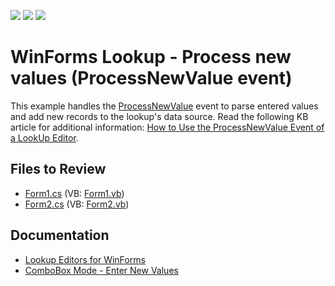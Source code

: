 <!-- default badges list -->
![](https://img.shields.io/endpoint?url=https://codecentral.devexpress.com/api/v1/VersionRange/128622880/13.1.4%2B)
[![](https://img.shields.io/badge/Open_in_DevExpress_Support_Center-FF7200?style=flat-square&logo=DevExpress&logoColor=white)](https://supportcenter.devexpress.com/ticket/details/E285)
[![](https://img.shields.io/badge/📖_How_to_use_DevExpress_Examples-e9f6fc?style=flat-square)](https://docs.devexpress.com/GeneralInformation/403183)
<!-- default badges end -->

# WinForms Lookup - Process new values (ProcessNewValue event)

This example handles the [ProcessNewValue](https://docs.devexpress.com/WindowsForms/DevExpress.XtraEditors.LookUpEditBase.ProcessNewValue) event to parse entered values and add new records to the lookup's data source. Read the following KB article for additional information: [How to Use the ProcessNewValue Event of a LookUp Editor](https://supportcenter.devexpress.com/ticket/details/a238/how-to-use-the-processnewvalue-event-of-a-lookup-editor).


## Files to Review

* [Form1.cs](./CS/Form1.cs) (VB: [Form1.vb](./VB/Form1.vb))
* [Form2.cs](./CS/Form2.cs) (VB: [Form2.vb](./VB/Form2.vb))


## Documentation

* [Lookup Editors for WinForms](https://docs.devexpress.com/WindowsForms/116008/controls-and-libraries/editors-and-simple-controls/lookup-editors)
* [ComboBox Mode - Enter New Values](https://docs.devexpress.com/WindowsForms/116019/controls-and-libraries/editors-and-simple-controls/lookup-editors/combobox-mode-allow-entering-new-values)
